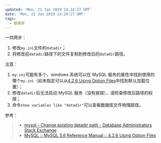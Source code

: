 ```yaml
---
updated: 'Mon, 21 Jan 2019 14:24:27 GMT'
date: 'Mon, 21 Jan 2019 14:24:27 GMT'
tags:
  - 数据库
---
```


一共两步：

1.  修改`my.ini`文件的`datadir`；
2.  将修改前`datadir`路径下的文件复制到修改后的`datadir`路径。

注意：

1.  `my.ini`可能有多个，windows 系统可以在 MySQL 服务的属性中找到使用的哪个`my.ini`（如未指定可以从[4.2.6 Using Option Files](https://dev.mysql.com/doc/refman/5.6/en/option-files.html)中找到默认加载位置）；
2.  修改`datadir`后无法启动 MySQL 服务（没有报错），请检查修改后路径的权限；
3.  命令`show variables like "datadir"`可以查看数据库文件物理路径。

参考：

> -   [mysql - Change existing datadir path - Database Administrators Stack Exchange](https://dba.stackexchange.com/questions/24403/change-existing-datadir-path)
> -   [MySQL :: MySQL 5.6 Reference Manual :: 4.2.6 Using Option Files](https://dev.mysql.com/doc/refman/5.6/en/option-files.html)
